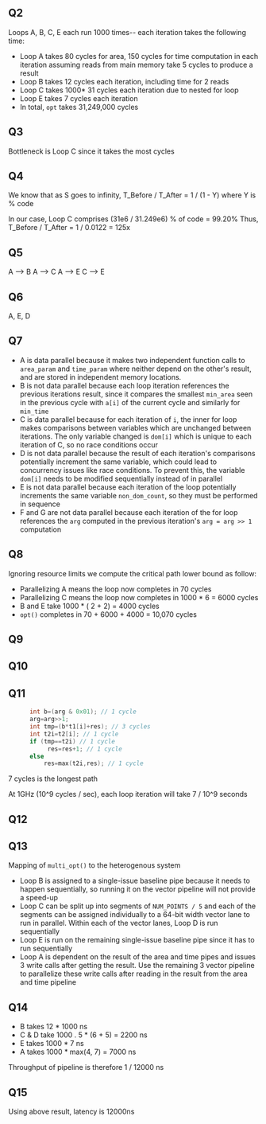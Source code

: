 ## Q2

Loops A, B, C, E each run 1000 times-- each iteration takes the following time:
- Loop A takes 80 cycles for area, 150 cycles for time computation in each iteration assuming reads from main memory take 5 cycles to produce a result
- Loop B takes 12 cycles each iteration, including time for 2 reads
- Loop C takes 1000* 31 cycles each iteration due to nested for loop
- Loop E takes 7 cycles each iteration
- In total, `opt` takes 31,249,000 cycles

## Q3

Bottleneck is Loop C since it takes the most cycles

## Q4

We know that as S goes to infinity, T_Before / T_After = 1 / (1 - Y) where Y is % code

In our case, Loop C comprises (31e6 / 31.249e6) % of code = 99.20%
Thus, T_Before / T_After = 1 / 0.0122 = 125x

## Q5

A --> B
A --> C
A --> E
C --> E

## Q6

A, E, D

## Q7

- A is data parallel because it makes two independent function calls to `area_param` and `time_param` where neither depend on the other's result, and are stored in independent memory locations.
- B is not data parallel because each loop iteration references the previous iterations result, since it compares the smallest `min_area` seen in the previous cycle with `a[i]` of the current cycle and similarly for `min_time`
- C is data parallel because for each iteration of `i`, the inner for loop makes comparisons between variables which are unchanged between iterations. The only variable changed is `dom[i]` which is unique to each iteration of C, so no race conditions occur
- D is not data parallel because the result of each iteration's comparisons potentially increment the same variable, which could lead to concurrency issues like race conditions. To prevent this, the variable `dom[i]` needs to be modified sequentially instead of in parallel
- E is not data parallel because each iteration of the loop potentially increments the same variable `non_dom_count`, so they must be performed in sequence
- F and G are not data parallel because each iteration of the for loop references the `arg` computed in the previous iteration's `arg = arg >> 1` computation

## Q8

Ignoring resource limits we compute the critical path lower bound as follow:

- Parallelizing A means the loop now completes in 70 cycles
- Parallelizing C means the loop now completes in 1000 * 6 = 6000 cycles
- B and E take 1000 * ( 2 + 2) = 4000 cycles
- `opt()` completes in 70 + 6000 + 4000 = 10,070 cycles

## Q9

## Q10

## Q11

```cpp
      int b=(arg & 0x01); // 1 cycle
      arg=arg>>1;
      int tmp=(b*t1[i]+res); // 3 cycles 
      int t2i=t2[i]; // 1 cycle
      if (tmp==t2i) // 1 cycle
           res=res+1; // 1 cycle
      else
          res=max(t2i,res); // 1 cycle
```

7 cycles is the longest path

At 1GHz (10^9 cycles / sec), each loop iteration will take 7 / 10^9 seconds

## Q12

## Q13

Mapping of `multi_opt()` to the heterogenous system
- Loop B is assigned to a single-issue baseline pipe because it needs to happen sequentially, so running it on the vector pipeline will not provide a speed-up
- Loop C can be split up into segments of `NUM_POINTS / 5` and each of the segments can be assigned individually to a 64-bit width vector lane to run in parallel. Within each of the vector lanes, Loop D is run sequentially
- Loop E is run on the remaining single-issue baseline pipe since it has to run sequentially
- Loop A is dependent on the result of the area and time pipes and issues 3 write calls after getting the result. Use the remaining 3 vector pipeline to parallelize these write calls after reading in the result from the area and time pipeline

## Q14
- B takes 12 * 1000 ns
- C & D take 1000 . 5 * (6 + 5) = 2200 ns
- E takes 1000 * 7 ns
- A takes 1000 * max(4, 7) = 7000 ns

Throughput of pipeline is therefore 1 / 12000 ns

## Q15

Using above result, latency is 12000ns
